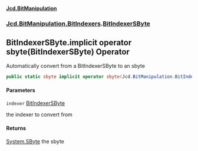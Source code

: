 ﻿#### [Jcd.BitManipulation](index.md 'index')
### [Jcd.BitManipulation.BitIndexers](Jcd.BitManipulation.BitIndexers.md 'Jcd.BitManipulation.BitIndexers').[BitIndexerSByte](Jcd.BitManipulation.BitIndexers.BitIndexerSByte.md 'Jcd.BitManipulation.BitIndexers.BitIndexerSByte')

## BitIndexerSByte.implicit operator sbyte(BitIndexerSByte) Operator

Automatically convert from a BitIndexerSByte to an sbyte

```csharp
public static sbyte implicit operator sbyte(Jcd.BitManipulation.BitIndexers.BitIndexerSByte indexer);
```
#### Parameters

<a name='Jcd.BitManipulation.BitIndexers.BitIndexerSByte.op_Implicitsbyte(Jcd.BitManipulation.BitIndexers.BitIndexerSByte).indexer'></a>

`indexer` [BitIndexerSByte](Jcd.BitManipulation.BitIndexers.BitIndexerSByte.md 'Jcd.BitManipulation.BitIndexers.BitIndexerSByte')

the indexer to convert from

#### Returns

[System.SByte](https://docs.microsoft.com/en-us/dotnet/api/System.SByte 'System.SByte')
the sbyte
